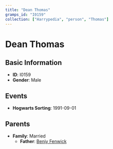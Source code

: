 ```yaml
---
title: "Dean Thomas"
gramps_id: "I0159"
collection: ["Harrypedia", "person", "Thomas"]
---
```


# Dean Thomas

## Basic Information

- **ID**: I0159
- **Gender**: Male

## Events

- **Hogwarts Sorting**: 1991-09-01

## Parents

- **Family**: Married
  - **Father**: [Benjy Fenwick](//Fenwick/Benjy/)

